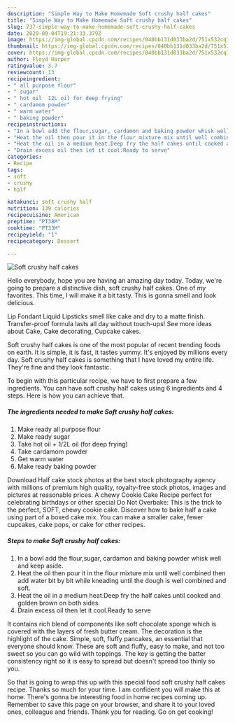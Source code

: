 ```yaml
---
description: "Simple Way to Make Homemade Soft crushy half cakes"
title: "Simple Way to Make Homemade Soft crushy half cakes"
slug: 737-simple-way-to-make-homemade-soft-crushy-half-cakes
date: 2020-09-04T19:21:33.379Z
image: https://img-global.cpcdn.com/recipes/040bb131d033ba2d/751x532cq70/soft-crushy-half-cakes-recipe-main-photo.jpg
thumbnail: https://img-global.cpcdn.com/recipes/040bb131d033ba2d/751x532cq70/soft-crushy-half-cakes-recipe-main-photo.jpg
cover: https://img-global.cpcdn.com/recipes/040bb131d033ba2d/751x532cq70/soft-crushy-half-cakes-recipe-main-photo.jpg
author: Floyd Harper
ratingvalue: 3.7
reviewcount: 13
recipeingredient:
- " all purpose flour"
- " sugar"
- " hot oil  12L oil for deep frying"
- " cardamom powder"
- " warm water"
- " baking powder"
recipeinstructions:
- "In a bowl add the flour,sugar, cardamon and baking powder whisk well and keep aside."
- "Heat the oil then pour it in the flour mixture mix until well combined then add water bit by bit while kneading until the dough is well combined and soft."
- "Heat the oil in a medium heat.Deep fry the half cakes until cooked and golden brown on both sides."
- "Drain excess oil then let it cool.Ready to serve"
categories:
- Recipe
tags:
- soft
- crushy
- half

katakunci: soft crushy half 
nutrition: 139 calories
recipecuisine: American
preptime: "PT38M"
cooktime: "PT33M"
recipeyield: "1"
recipecategory: Dessert

---
```



![Soft crushy half cakes](https://img-global.cpcdn.com/recipes/040bb131d033ba2d/751x532cq70/soft-crushy-half-cakes-recipe-main-photo.jpg)

Hello everybody, hope you are having an amazing day today. Today, we're going to prepare a distinctive dish, soft crushy half cakes. One of my favorites. This time, I will make it a bit tasty. This is gonna smell and look delicious.

Lip Fondant Liquid Lipsticks smell like cake and dry to a matte finish. Transfer-proof formula lasts all day without touch-ups! See more ideas about Cake, Cake decorating, Cupcake cakes.

Soft crushy half cakes is one of the most popular of recent trending foods on earth. It is simple, it is fast, it tastes yummy. It's enjoyed by millions every day. Soft crushy half cakes is something that I have loved my entire life. They're fine and they look fantastic.


To begin with this particular recipe, we have to first prepare a few ingredients. You can have soft crushy half cakes using 6 ingredients and 4 steps. Here is how you can achieve that.

<!--inarticleads1-->

##### The ingredients needed to make Soft crushy half cakes:

1. Make ready  all purpose flour
1. Make ready  sugar
1. Take  hot oil + 1/2L oil (for deep frying)
1. Take  cardamom powder
1. Get  warm water
1. Make ready  baking powder


Download Half cake stock photos at the best stock photography agency with millions of premium high quality, royalty-free stock photos, images and pictures at reasonable prices. A chewy Cookie Cake Recipe perfect for celebrating birthdays or other special Do Not Overbake: This is the trick to the perfect, SOFT, chewy cookie cake. Discover how to bake half a cake using part of a boxed cake mix. You can make a smaller cake, fewer cupcakes, cake pops, or cake for other recipes. 

<!--inarticleads2-->

##### Steps to make Soft crushy half cakes:

1. In a bowl add the flour,sugar, cardamon and baking powder whisk well and keep aside.
1. Heat the oil then pour it in the flour mixture mix until well combined then add water bit by bit while kneading until the dough is well combined and soft.
1. Heat the oil in a medium heat.Deep fry the half cakes until cooked and golden brown on both sides.
1. Drain excess oil then let it cool.Ready to serve


It contains rich blend of components like soft chocolate sponge which is covered with the layers of fresh butter cream. The decoration is the highlight of the cake. Simple, soft, fluffy pancakes, an essential that everyone should know. These are soft and fluffy, easy to make, and not too sweet so you can go wild with toppings. The key is getting the batter consistency right so it is easy to spread but doesn&#39;t spread too thinly so you. 

So that is going to wrap this up with this special food soft crushy half cakes recipe. Thanks so much for your time. I am confident you will make this at home. There's gonna be interesting food in home recipes coming up. Remember to save this page on your browser, and share it to your loved ones, colleague and friends. Thank you for reading. Go on get cooking!

